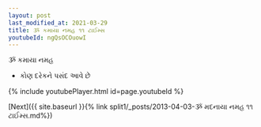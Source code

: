 ```yaml
---
layout: post
last_modified_at: 2021-03-29
title: ૐ કમાયા નમહ ૧૧ ટાઈમ્સ
youtubeId: ngQsOCOuowI
---
```

 
 
 ૐ કમાયા નમહ  
 
 -  કોણ દરેકને પસંદ આવે છે 
 
  
 
  
 
 
 
 
 
 


{% include youtubePlayer.html id=page.youtubeId %}
 
[Next]({{ site.baseurl }}{% link  split1/_posts/2013-04-03-ૐ મદનાયા નમહ ૧૧ ટાઈમ્સ.md%})
 

